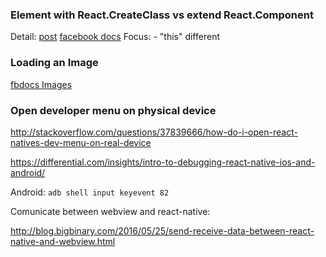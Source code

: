 ### Element with React.CreateClass vs extend React.Component
Detail: 
[post](https://toddmotto.com/react-create-class-versus-component/#this-differences)
[facebook docs](https://facebook.github.io/react/docs/reusable-components.html)
Focus:
    - "this" different

### Loading an Image
[fbdocs Images](https://facebook.github.io/react-native/docs/images.html)

### Open developer menu on physical device
http://stackoverflow.com/questions/37839666/how-do-i-open-react-natives-dev-menu-on-real-device

https://differential.com/insights/intro-to-debugging-react-native-ios-and-android/

Android: `adb shell input keyevent 82`

Comunicate between webview and react-native:

http://blog.bigbinary.com/2016/05/25/send-receive-data-between-react-native-and-webview.html